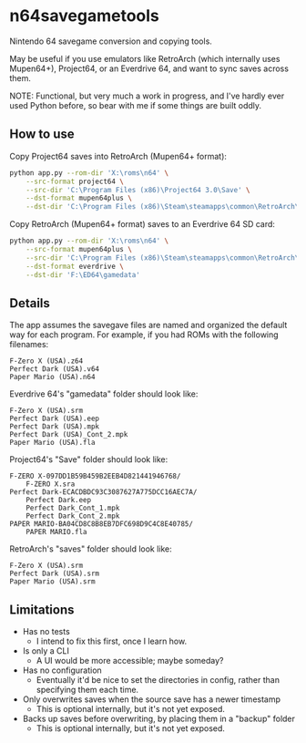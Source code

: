 # n64savegametools

Nintendo 64 savegame conversion and copying tools.

May be useful if you use emulators like RetroArch (which internally uses Mupen64+), Project64, or an Everdrive 64, and want to sync saves across them.

NOTE: Functional, but very much a work in progress, and I've hardly ever used Python before, so bear with me if some things are built oddly.

## How to use

Copy Project64 saves into RetroArch (Mupen64+ format):

```sh
python app.py --rom-dir 'X:\roms\n64' \
    --src-format project64 \
    --src-dir 'C:\Program Files (x86)\Project64 3.0\Save' \
    --dst-format mupen64plus \
    --dst-dir 'C:\Program Files (x86)\Steam\steamapps\common\RetroArch\saves'
```

Copy RetroArch (Mupen64+ format) saves to an Everdrive 64 SD card:

```sh
python app.py --rom-dir 'X:\roms\n64' \
    --src-format mupen64plus \
    --src-dir 'C:\Program Files (x86)\Steam\steamapps\common\RetroArch\saves' \
    --dst-format everdrive \
    --dst-dir 'F:\ED64\gamedata'
```

## Details

The app assumes the savegave files are named and organized the default way for each program. For example, if you had ROMs with the following filenames:

```
F-Zero X (USA).z64
Perfect Dark (USA).v64
Paper Mario (USA).n64
```

Everdrive 64's "gamedata" folder should look like:

```
F-Zero X (USA).srm
Perfect Dark (USA).eep
Perfect Dark (USA).mpk
Perfect Dark (USA)_Cont_2.mpk
Paper Mario (USA).fla
```

Project64's "Save" folder should look like:

```
F-ZERO X-097DD1B59B459B2EEB4D821441946768/
	F-ZERO X.sra
Perfect Dark-ECACDBDC93C3087627A775DCC16AEC7A/
	Perfect Dark.eep
	Perfect Dark_Cont_1.mpk
	Perfect Dark_Cont_2.mpk
PAPER MARIO-BA04CD8C8B8EB7DFC698D9C4C8E40785/
	PAPER MARIO.fla
```

RetroArch's "saves" folder should look like:

```
F-Zero X (USA).srm
Perfect Dark (USA).srm
Paper Mario (USA).srm
```

## Limitations

 *  Has no tests
     *  I intend to fix this first, once I learn how.
 *  Is only a CLI
     *  A UI would be more accessible; maybe someday?
 *  Has no configuration
     *  Eventually it'd be nice to set the directories in config, rather than specifying them each time.
 *  Only overwrites saves when the source save has a newer timestamp
     *  This is optional internally, but it's not yet exposed.
 *  Backs up saves before overwriting, by placing them in a "backup" folder
     *  This is optional internally, but it's not yet exposed.
